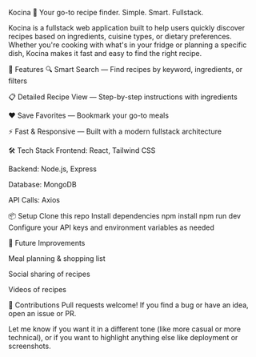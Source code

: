 Kocina 🍳
Your go-to recipe finder. Simple. Smart. Fullstack.

Kocina is a fullstack web application built to help users quickly discover recipes based on ingredients, cuisine types, or dietary preferences. Whether you're cooking with what's in your fridge or planning a specific dish, Kocina makes it fast and easy to find the right recipe.

🚀 Features
🔍 Smart Search — Find recipes by keyword, ingredients, or filters

📋 Detailed Recipe View — Step-by-step instructions with ingredients

❤️ Save Favorites — Bookmark your go-to meals

⚡ Fast & Responsive — Built with a modern fullstack architecture

🛠 Tech Stack
Frontend: React, Tailwind CSS

Backend: Node.js, Express

Database: MongoDB

API Calls: Axios

📦 Setup
Clone this repo
Install dependencies
npm install
npm run dev
Configure your API keys and environment variables as needed

🌱 Future Improvements

Meal planning & shopping list

Social sharing of recipes

Videos of recipes

🤝 Contributions
Pull requests welcome! If you find a bug or have an idea, open an issue or PR.

Let me know if you want it in a different tone (like more casual or more technical), or if you want to highlight anything else like deployment or screenshots.
